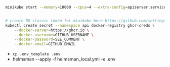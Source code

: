 ```sh
minikube start --memory=10000 --cpus=4 --extra-config=apiserver.service-node-port-range=1-65535


# create RO classic token for minikube here https://github.com/settings/tokens
kubectl create secret --namespace api docker-registry ghcr-creds \
    --docker-server=https://ghcr.io \
    --docker-username=GITHUB_USERNAME \
    --docker-password=SEE_COMMENT \
    --docker-email=GITHUB_EMAIL
```

* `cp .env_template .env`
* helmsman --apply -f helmsman_local.yml -e .env